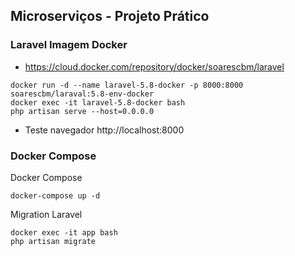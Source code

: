 

## Microserviços - Projeto Prático

### Laravel Imagem Docker

- https://cloud.docker.com/repository/docker/soarescbm/laravel


```
docker run -d --name laravel-5.8-docker -p 8000:8000 soarescbm/laraval:5.8-env-docker
docker exec -it laravel-5.8-docker bash
php artisan serve --host=0.0.0.0
```

 - Teste navegador http://localhost:8000



### Docker Compose 


Docker Compose

```
docker-compose up -d 
```

Migration Laravel

```
docker exec -it app bash
php artisan migrate
``` 




